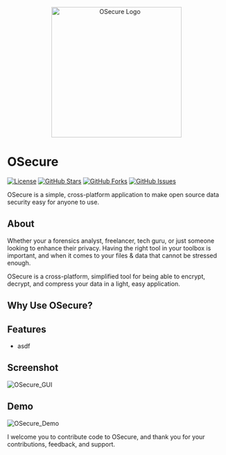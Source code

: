 <p align="center">
  <img src="https://i.imgur.com/wcBAggh.png" alt="OSecure Logo" width="300">
</p>

# OSecure

[![License](https://img.shields.io/badge/License-GPL%203.0%20with%20AGPL%203.0-blue.svg)](LICENSE)
[![GitHub Stars](https://img.shields.io/github/stars/Th3Tr1ckst3r/OSecure)](https://github.com/Th3Tr1ckst3r/OSecure/stargazers)
[![GitHub Forks](https://img.shields.io/github/forks/Th3Tr1ckst3r/OSecure)](https://github.com/Th3Tr1ckst3r/OSecure/network/members)
[![GitHub Issues](https://img.shields.io/github/issues/Th3Tr1ckst3r/OSecure)](https://github.com/Th3Tr1ckst3r/OSecure/issues)

OSecure is a simple, cross-platform application to make open source data security easy for anyone to use.

## About

Whether your a forensics analyst, freelancer, tech guru, or just someone looking to enhance their privacy.
Having the right tool in your toolbox is important, and when it comes to your files & data that cannot be stressed enough.

OSecure is a cross-platform, simplified tool for being able to encrypt, decrypt, and compress your data in a light, easy application.

## Why Use OSecure?



## Features

- asdf

## Screenshot

![OSecure_GUI](url_here)

## Demo

![OSecure_Demo](url_here)


I welcome you to contribute code to OSecure, and thank you for your contributions, feedback, and support.

